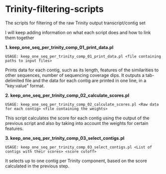 Trinity-filtering-scripts
=========================

The scripts for filtering of the raw Trinity output transcript/contig set

I will keep adding information on what each script does and how to link them together

<b>1\. keep_one_seq_per_trinity_comp_01_print_data.pl</b>

```
USAGE: keep_one_seq_per_trinity_comp_01_print_data.pl <file containing paths to input files>
```

Prints data for each contig, such as its length, features of the similarities to other sequences, number of sequencing coverage dips. It outputs a tab-delimited file and the data for each contig are printed in one line, in a "key:value" format.

<b>2\. keep_one_seq_per_trinity_comp_02_calculate_scores.pl</b>

```
USAGE: keep_one_seq_per_trinity_comp_02_calculate_scores.pl <Raw data for each contig> <file containing the weights>
```

This script calculates the score for each contig using the output of the previous script and also by taking into account the weights for certain features.

<b>3\. keep_one_seq_per_trinity_comp_03_select_contigs.pl</b>

```
USAGE: keep_one_seq_per_trinity_comp_03_select_contigs.pl <List of contigs with their scores> <score cutoff>
```

It selects up to one contig per Trinity component, based on the score calculated in the previous step.
